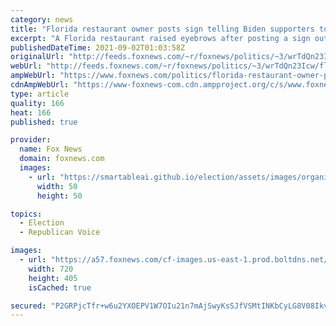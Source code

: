 ```yaml
---
category: news
title: "Florida restaurant owner posts sign telling Biden supporters to 'take business elsewhere'"
excerpt: "A Florida restaurant raised eyebrows after posting a sign outsider the front door telling Biden supporters to dine elsewhere citing his recent handling of the American military withdrawal from Afghanistan."
publishedDateTime: 2021-09-02T01:03:58Z
originalUrl: "http://feeds.foxnews.com/~r/foxnews/politics/~3/wrTdQn23Icw/florida-restaurant-owner-posts-sign-telling-biden-supports-to-take-business-elsewhere"
webUrl: "http://feeds.foxnews.com/~r/foxnews/politics/~3/wrTdQn23Icw/florida-restaurant-owner-posts-sign-telling-biden-supports-to-take-business-elsewhere"
ampWebUrl: "https://www.foxnews.com/politics/florida-restaurant-owner-posts-sign-telling-biden-supports-to-take-business-elsewhere.amp"
cdnAmpWebUrl: "https://www-foxnews-com.cdn.ampproject.org/c/s/www.foxnews.com/politics/florida-restaurant-owner-posts-sign-telling-biden-supports-to-take-business-elsewhere.amp"
type: article
quality: 166
heat: 166
published: true

provider:
  name: Fox News
  domain: foxnews.com
  images:
    - url: "https://smartableai.github.io/election/assets/images/organizations/foxnews.com-50x50.jpg"
      width: 50
      height: 50

topics:
  - Election
  - Republican Voice

images:
  - url: "https://a57.foxnews.com/cf-images.us-east-1.prod.boltdns.net/v1/static/694940094001/dc72ea68-4167-41c2-8ad5-9f3aea6239a7/914977d0-3a4a-4385-8d30-416fec15aa84/1280x720/match/720/405/image.jpg?ve=1&tl=1"
    width: 720
    height: 405
    isCached: true

secured: "P2GRPjcTfr+w6u2YXOEPV1W7OIu21n7mAjSwyKsSJfVSMtINKbCyLG8V08Ikvi+Ty+kzOh4pyn25rLQ7z/CoFJhD97NiHNzG5IoZtoPlshJnOtofu1FMXruBGQbvcega1aERSNJ/U6tvcueQJSsyGm70+hXUnuu8Zforb8eqi+LHR0TOAjs8tk5uibwOqaJPo114oyuSubuYgmCWB3iKvK1N5pkX8o+qJI8HoEOgcRDmAhni1/whITvOMNU8DTVOeR+wpAt6glo6e0Su8a63j2y/QXmAKYcVb70lQgO3zKvRL9G8gC7pkq0gn6ssIz0uoDZ4ZImlK40XdrTzOyvABWoz6ZoaWep+TbOagYty8EA=;aJWW9BtheM3mbKslc1CQsw=="
---
```


